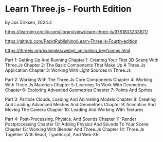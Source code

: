 # Learn Three.js - Fourth Edition

by Jos Dirksen, 2024.4

https://learning.oreilly.com/library/view/learn-three-js/9781803233871/

https://github.com/PacktPublishing/Learn-Three.js-Fourth-edition

https://threejs.org/examples/webgl_animation_keyframes.html


Part 1: Getting Up And Running
Chapter 1: Creating Your First 3D Scene With Three.Js
Chapter 2: The Basic Components That Make Up A Three.Js Application
Chapter 3: Working With Light Sources In Three.Js

Part 2: Working With The Three.Js Core Components
Chapter 4: Working With Three.Js Materials
Chapter 5: Learning To Work With Geometries
Chapter 6: Exploring Advanced Geometries
Chapter 7: Points And Sprites

Part 3: Particle Clouds, Loading And Animating Models
Chapter 8: Creating And Loading Advanced Meshes And Geometries
Chapter 9: Animation And Moving The Camera
Chapter 10: Loading And Working With Textures

Part 4: Post-Processing, Physics, And Sounds
Chapter 11: Render Postprocessing
Chapter 12: Adding Physics And Sounds To Your Scene
Chapter 13: Working With Blender And Three.Js
Chapter 14: Three.Js Together With React, TypeScript, And Web-XR
